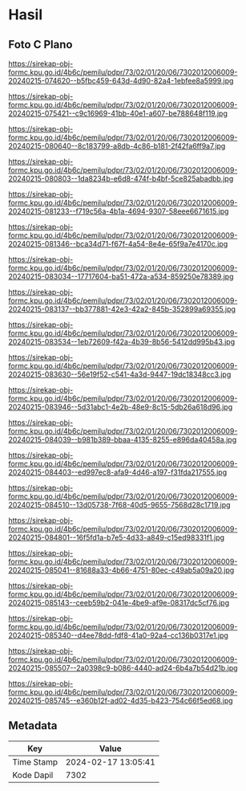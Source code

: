 # Hasil

## Foto C Plano

https://sirekap-obj-formc.kpu.go.id/4b6c/pemilu/pdpr/73/02/01/20/06/7302012006009-20240215-074620--b5fbc459-643d-4d90-82a4-1ebfee8a5999.jpg

https://sirekap-obj-formc.kpu.go.id/4b6c/pemilu/pdpr/73/02/01/20/06/7302012006009-20240215-075421--c9c16969-41bb-40e1-a607-be788648f119.jpg

https://sirekap-obj-formc.kpu.go.id/4b6c/pemilu/pdpr/73/02/01/20/06/7302012006009-20240215-080640--8c183799-a8db-4c86-b181-2f42fa6ff9a7.jpg

https://sirekap-obj-formc.kpu.go.id/4b6c/pemilu/pdpr/73/02/01/20/06/7302012006009-20240215-080803--1da8234b-e6d8-474f-b4bf-5ce825abadbb.jpg

https://sirekap-obj-formc.kpu.go.id/4b6c/pemilu/pdpr/73/02/01/20/06/7302012006009-20240215-081233--f719c56a-4b1a-4694-9307-58eee6671615.jpg

https://sirekap-obj-formc.kpu.go.id/4b6c/pemilu/pdpr/73/02/01/20/06/7302012006009-20240215-081346--bca34d71-f67f-4a54-8e4e-65f9a7e4170c.jpg

https://sirekap-obj-formc.kpu.go.id/4b6c/pemilu/pdpr/73/02/01/20/06/7302012006009-20240215-083034--17717604-ba51-472a-a534-859250e78389.jpg

https://sirekap-obj-formc.kpu.go.id/4b6c/pemilu/pdpr/73/02/01/20/06/7302012006009-20240215-083137--bb377881-42e3-42a2-845b-352899a69355.jpg

https://sirekap-obj-formc.kpu.go.id/4b6c/pemilu/pdpr/73/02/01/20/06/7302012006009-20240215-083534--1eb72609-f42a-4b39-8b56-5412dd995b43.jpg

https://sirekap-obj-formc.kpu.go.id/4b6c/pemilu/pdpr/73/02/01/20/06/7302012006009-20240215-083630--56e19f52-c541-4a3d-9447-19dc18348cc3.jpg

https://sirekap-obj-formc.kpu.go.id/4b6c/pemilu/pdpr/73/02/01/20/06/7302012006009-20240215-083946--5d31abc1-4e2b-48e9-8c15-5db26a618d96.jpg

https://sirekap-obj-formc.kpu.go.id/4b6c/pemilu/pdpr/73/02/01/20/06/7302012006009-20240215-084039--b981b389-bbaa-4135-8255-e896da40458a.jpg

https://sirekap-obj-formc.kpu.go.id/4b6c/pemilu/pdpr/73/02/01/20/06/7302012006009-20240215-084403--ed997ec8-afa9-4d46-a197-f31fda217555.jpg

https://sirekap-obj-formc.kpu.go.id/4b6c/pemilu/pdpr/73/02/01/20/06/7302012006009-20240215-084510--13d05738-7f68-40d5-9655-7568d28c1719.jpg

https://sirekap-obj-formc.kpu.go.id/4b6c/pemilu/pdpr/73/02/01/20/06/7302012006009-20240215-084801--16f5fd1a-b7e5-4d33-a849-c15ed98331f1.jpg

https://sirekap-obj-formc.kpu.go.id/4b6c/pemilu/pdpr/73/02/01/20/06/7302012006009-20240215-085041--81688a33-4b66-4751-80ec-c49ab5a09a20.jpg

https://sirekap-obj-formc.kpu.go.id/4b6c/pemilu/pdpr/73/02/01/20/06/7302012006009-20240215-085143--ceeb59b2-041e-4be9-af9e-08317dc5cf76.jpg

https://sirekap-obj-formc.kpu.go.id/4b6c/pemilu/pdpr/73/02/01/20/06/7302012006009-20240215-085340--d4ee78dd-fdf8-41a0-92a4-cc136b0317e1.jpg

https://sirekap-obj-formc.kpu.go.id/4b6c/pemilu/pdpr/73/02/01/20/06/7302012006009-20240215-085507--2a0398c9-b086-4440-ad24-6b4a7b54d21b.jpg

https://sirekap-obj-formc.kpu.go.id/4b6c/pemilu/pdpr/73/02/01/20/06/7302012006009-20240215-085745--e360b12f-ad02-4d35-b423-754c66f5ed68.jpg


## Metadata

| Key        | Value               |
| ---------- | ------------------- |
| Time Stamp | 2024-02-17 13:05:41 |
| Kode Dapil | 7302                |



